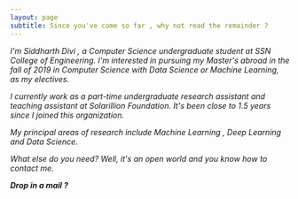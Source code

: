 ```yaml
---
layout: page
subtitle: Since you've come so far , why not read the remainder ?
---
```


_I'm Siddharth Divi , a Computer Science undergraduate student at SSN College of Engineering.
I'm interested in pursuing my Master's abroad in the fall of 2019 in Computer Science with
Data Science or Machine Learning, as my electives._

_I currently work as a part-time undergraduate research assistant and teaching assistant at
Solarillion Foundation. It's been close to 1.5 years since I joined this organization._

_My principal areas of research include Machine Learning , Deep Learning and Data Science._

_What else do you need? Well, it's an open world and you know how to contact me._

**_Drop in a mail ?_**
